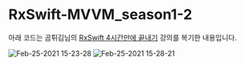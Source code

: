# RxSwift-MVVM_season1-2

아래 코드는 곰튀김님의 [RxSwift 4시간만에 끝내기](https://www.youtube.com/watch?v=iHKBNYMWd5I&list=PL03rJBlpwTaBrhux_C8RmtWDI_kZSLvdQ) 강의를 복기한 내용입니다. 

![Feb-25-2021 15-23-28](https://user-images.githubusercontent.com/60660894/109112534-2d07c280-777e-11eb-9487-e4119a8690fa.gif)
![Feb-25-2021 15-28-21](https://user-images.githubusercontent.com/60660894/109112536-2e38ef80-777e-11eb-8e55-1cca26cdb2ba.gif)
